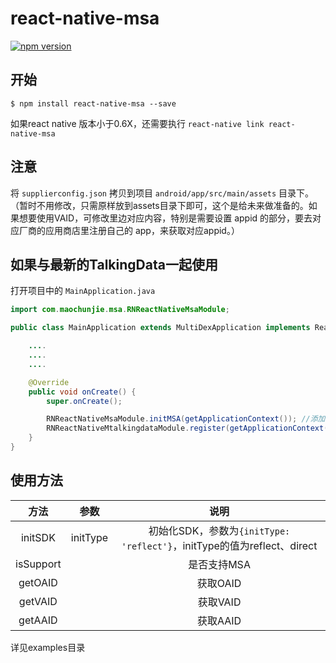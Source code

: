 # react-native-msa

[![npm version](https://badge.fury.io/js/react-native-msa.svg)](https://badge.fury.io/js/react-native-msa)

## 开始

`$ npm install react-native-msa --save`

如果react native 版本小于0.6X，还需要执行 `react-native link react-native-msa`

## 注意

将 `supplierconfig.json` 拷贝到项目 `android/app/src/main/assets` 目录下。（暂时不用修改，只需原样放到assets目录下即可，这个是给未来做准备的。如果想要使用VAID，可修改里边对应内容，特别是需要设置 appid 的部分，要去对应厂商的应用商店里注册自己的 app，来获取对应appid。）


## 如果与最新的TalkingData一起使用
打开项目中的 `MainApplication.java`

```java
import com.maochunjie.msa.RNReactNativeMsaModule;

public class MainApplication extends MultiDexApplication implements ReactApplication {

	....
	....
	....

	@Override
    public void onCreate() {
        super.onCreate();

        RNReactNativeMsaModule.initMSA(getApplicationContext()); //添加这句，在TD init之前
        RNReactNativeMtalkingdataModule.register(getApplicationContext(), null, null, true); //talkingdata
    }
}
```


## 使用方法

|         方法        |   参数  |   说明  |
| :-----------------: | :---: | :---: |
| initSDK | initType | 初始化SDK，参数为`{initType: 'reflect'}`，initType的值为reflect、direct |
| isSupport |  | 是否支持MSA |
| getOAID |  | 获取OAID |
| getVAID |  | 获取VAID |
| getAAID |  | 获取AAID |

详见examples目录
